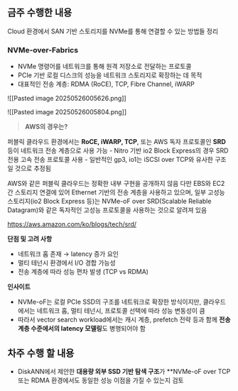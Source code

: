 
## 금주 수행한 내용

Cloud 환경에서 SAN 기반 스토리지를 NVMe를 통해 연결할 수 있는 방법들 정리

### **NVMe-over-Fabrics**

- NVMe 명령어를 네트워크를 통해 원격 저장소로 전달하는 프로토콜
- PCIe 기반 로컬 디스크의 성능을 네트워크 스토리지로 확장하는 데 목적
- 대표적인 전송 계층: RDMA (RoCE), TCP, Fibre Channel, iWARP

![[Pasted image 20250526005626.png]]

![[Pasted image 20250526005804.png]]


> **AWS의 경우는?**
> 
   퍼블릭 클라우드 환경에서는 **RoCE, iWARP, TCP**, 또는 AWS 독자 프로토콜인 **SRD** 등이 네트워크 전송 계층으로 사용 가능
	- Nitro 기반 io2 Block Express의 경우 SRD전용 고속 전송 프로토콜 사용
	- 일반적인 gp3, io1는 iSCSI over TCP와 유사한 구조일 것으로 추정됨

AWS와 같은 퍼블릭 클라우드는 정확한 내부 구현을 공개하지 않음
다만 EBS와 EC2 간 스토리지 연결에 있어 Ethernet 기반의 전송 계층을 사용하고 있으며, 일부 고성능 스토리지(io2 Block Express 등)는 NVMe-oF over SRD(Scalable Reliable Datagram)와 같은 독자적인 고성능 프로토콜을 사용하는 것으로 알려져 있음

https://aws.amazon.com/ko/blogs/tech/srd/


**단점 및 고려 사항**
- 네트워크 홉 존재 → latency 증가 요인 
- 멀티 테넌시 환경에서 I/O 경합 가능성
- 전송 계층에 따라 성능 편차 발생 (TCP vs RDMA)

**인사이트**
- NVMe-oF는 로컬 PCIe SSD의 구조를 네트워크로 확장한 방식이지만, 클라우드에서는 네트워크 홉, 멀티 테넌시, 프로토콜 선택에 따라 성능 변동성이 큼
- 따라서 vector search workload에서는 캐시 계층, prefetch 전략 등과 함께 **전송 계층 수준에서의 latency 모델링**도 병행되어야 함

## 차주 수행 할 내용
- DiskANN에서 제안한 **대용량 외부 SSD 기반 탐색 구조**가 **NVMe-oF over TCP 또는 RDMA 환경에서도 동일한 성능 이점을 가질 수 있는지 검토